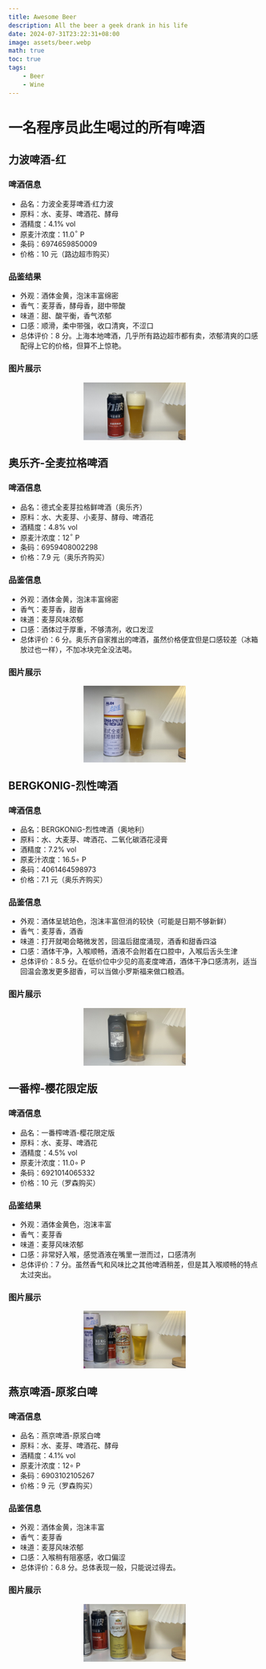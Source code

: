 ```yaml
---
title: Awesome Beer
description: All the beer a geek drank in his life
date: 2024-07-31T23:22:31+08:00
image: assets/beer.webp
math: true
toc: true
tags:
    - Beer
    - Wine
---
```


# 一名程序员此生喝过的所有啤酒

## 力波啤酒-红
### 啤酒信息

- 品名：力波全麦芽啤酒·红力波
- 原料：水、麦芽、啤酒花、酵母
- 酒精度：4.1% vol
- 原麦汁浓度：11.0$^\circ$ P
- 条码：6974659850009
- 价格：10 元（路边超市购买）

### 品鉴结果

- 外观：酒体金黄，泡沫丰富绵密
- 香气：麦芽香，酵母香，甜中带酸
- 味道：甜、酸平衡，香气浓郁
- 口感：顺滑，柔中带强，收口清爽，不涩口
- 总体评价：8 分。上海本地啤酒，几乎所有路边超市都有卖，浓郁清爽的口感配得上它的价格，但算不上惊艳。

### 图片展示

<div style='display: flex; justify-content: center;'>
<img src='assets/力波-红.jpeg' alt='img' style='zoom:20%;' />
</div>

## 奥乐齐-全麦拉格啤酒
### 啤酒信息

- 品名：德式全麦芽拉格鲜啤酒（奥乐齐）
- 原料：水、大麦芽、小麦芽、酵母、啤酒花
- 酒精度：4.8% vol
- 原麦汁浓度：12$^\circ$ P
- 条码：6959408002298
- 价格：7.9 元（奥乐齐购买）

### 品鉴信息

- 外观：酒体金黄，泡沫丰富绵密
- 香气：麦芽香，甜香
- 味道：麦芽风味浓郁
- 口感：酒体过于厚重，不够清冽，收口发涩
- 总体评价：6 分。奥乐齐自家推出的啤酒，虽然价格便宜但是口感较差（冰箱放过也一样），不加冰块完全没法喝。

### 图片展示

<div style='display: flex; justify-content: center;'>
<img src='assets/奥乐齐.jpeg' alt='img' style='zoom:20%;' />
</div>

## BERGKONIG-烈性啤酒
### 啤酒信息

- 品名：BERGKONIG-烈性啤酒（奥地利）
- 原料：水、大麦芽、啤酒花、二氧化碳酒花浸膏
- 酒精度：7.2% vol
- 原麦汁浓度：16.5$\circ$ P
- 条码：4061464598973
- 价格：7.1 元（奥乐齐购买）

### 品鉴信息

- 外观：酒体呈琥珀色，泡沫丰富但消的较快（可能是日期不够新鲜）
- 香气：麦芽香，酒香
- 味道：打开就喝会略微发苦，回温后甜度涌现，酒香和甜香四溢
- 口感：酒体干净，入喉顺畅，酒液不会附着在口腔中，入喉后舌头生津
- 总体评价：8.5 分。在低价位中少见的高麦度啤酒，酒体干净口感清冽，适当回温会激发更多甜香，可以当做小罗斯福来做口粮酒。

### 图片展示

<div style='display: flex; justify-content: center;'>
<img src='assets/BERGKONIG.jpeg' alt='img' style='zoom:20%;' />
</div>

## 一番榨-樱花限定版
### 啤酒信息

- 品名：一番榨啤酒-樱花限定版
- 原料：水、麦芽、啤酒花
- 酒精度：4.5% vol
- 原麦汁浓度：11.0$\circ$ P
- 条码：6921014065332
- 价格：10 元（罗森购买）

### 品鉴结果

- 外观：酒体金黄色，泡沫丰富
- 香气：麦芽香
- 味道：麦芽风味浓郁
- 口感：非常好入喉，感觉酒液在嘴里一泄而过，口感清冽
- 总体评价：7 分。虽然香气和风味比之其他啤酒稍差，但是其入喉顺畅的特点太过突出。

### 图片展示

<div style='display: flex; justify-content: center;'>
<img src='assets/一番榨樱花版.jpeg' alt='img' style='zoom:20%;' />
</div>

## 燕京啤酒-原浆白啤
### 啤酒信息

- 品名：燕京啤酒-原浆白啤
- 原料：水、麦芽、啤酒花、酵母
- 酒精度：4.1% vol
- 原麦汁浓度：12$\circ$ P
- 条码：6903102105267
- 价格：9 元（罗森购买）

### 品鉴信息

- 外观：酒体金黄，泡沫丰富
- 香气：麦芽香
- 味道：麦芽风味浓郁
- 口感：入喉稍有阻塞感，收口偏涩
- 总体评价：6.8 分。总体表现一般，只能说过得去。


### 图片展示

<div style='display: flex; justify-content: center;'>
<img src='assets/燕京原浆白啤.jpeg' alt='img' style='zoom:20%;' />
</div>